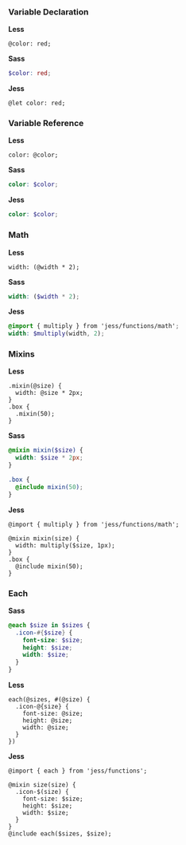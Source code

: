 ### Variable Declaration

**Less**
```less
@color: red;
```
**Sass**
```scss
$color: red;
```
**Jess**
```less
@let color: red;
```

### Variable Reference

**Less**
```less
color: @color;
```
**Sass**
```scss
color: $color;
```
**Jess**
```scss
color: $color;
```

### Math

**Less**
```less
width: (@width * 2);
```
**Sass**
```scss
width: ($width * 2);
```
**Jess**
```scss
@import { multiply } from 'jess/functions/math';
width: $multiply(width, 2);
```

### Mixins

**Less**
```less
.mixin(@size) {
  width: @size * 2px;
}
.box {
  .mixin(50);
}
```
**Sass**
```scss
@mixin mixin($size) {
  width: $size * 2px;
}

.box {
  @include mixin(50);
}
```
**Jess**
```less
@import { multiply } from 'jess/functions/math';

@mixin mixin(size) {
  width: multiply($size, 1px);
}
.box {
  @include mixin(50);
}
```


### Each

**Sass**
```scss
@each $size in $sizes {
  .icon-#{$size} {
    font-size: $size;
    height: $size;
    width: $size;
  }
}
```

**Less**
```less
each(@sizes, #(@size) {
  .icon-@{size} {
    font-size: @size;
    height: @size;
    width: @size;
  }
})
```

**Jess**

```less
@import { each } from 'jess/functions';

@mixin size(size) {
  .icon-$(size) {
    font-size: $size;
    height: $size;
    width: $size;
  }
}
@include each($sizes, $size);
```